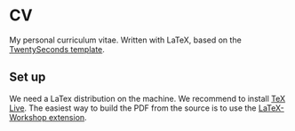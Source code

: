 # CV
My personal curriculum vitae.
Written with LaTeX, based on the [TwentySeconds template](https://github.com/spagnuolocarmine/TwentySecondsCurriculumVitae-LaTex).

## Set up
We need a LaTex distribution on the machine. We recommend to install [TeX Live](https://www.tug.org/texlive/).
The easiest way to build the PDF from the source is to use the [LaTeX-Workshop extension](https://github.com/James-Yu/LaTeX-Workshop).
